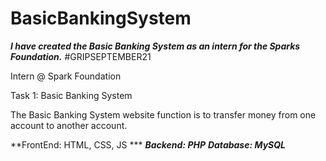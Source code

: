# BasicBankingSystem
***I have created the Basic Banking System as an intern for the Sparks Foundation.***
#GRIPSEPTEMBER21 

Intern @ Spark Foundation

Task 1: Basic Banking System

The Basic Banking System website function is to transfer money from one account to another account.

**FrontEnd: HTML, CSS, JS ***
***Backend: PHP***
***Database: MySQL***
      
